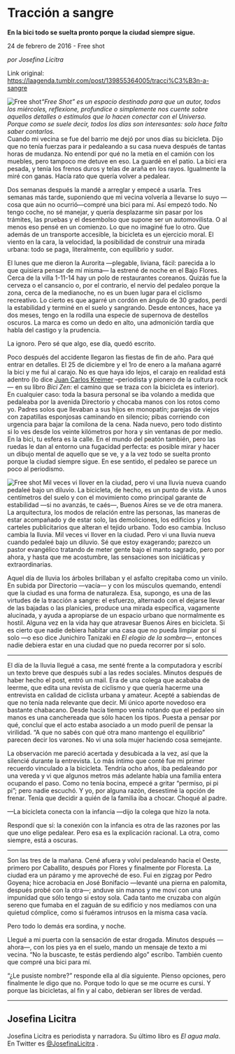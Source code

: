 # Tracción a sangre

**En
la bici todo se suelta pronto porque la ciudad siempre sigue.**

24 de febrero de 2016 - Free shot

_por Josefina Licitra_

Link original: https://laagenda.tumblr.com/post/139855364005/tracci%C3%B3n-a-sangre

![Free shot](https://64.media.tumblr.com/160103d5db7c35088df03e9c101f6f1a/tumblr_inline_pjzrg8RUFj1t6q87u_500.jpg)*“Free
Shot” es un espacio destinado para que un autor, todos los
miércoles, reflexione, profundice o simplemente nos cuente sobre
aquellos detalles o estímulos que lo hacen conectar con el Universo.
Porque como se suele decir, todos los días son interesantes: solo
hace falta saber contarlos.*   
Cuando
mi vecina se fue del barrio me dejó por unos días su bicicleta.
Dijo que no tenía fuerzas para ir pedaleando a su casa nueva después
de tantas horas de mudanza. No entendí por qué no la metía en el
camión con los muebles, pero tampoco me detuve en eso. La guardé en
el patio. La bici era pesada, y tenía los frenos duros y telas de
araña en los rayos. Igualmente la miré con ganas. Hacía rato que
quería volver a pedalear. 


Dos
semanas después la mandé a arreglar y empecé a usarla. Tres
semanas más tarde, suponiendo que mi vecina volvería a llevarse lo
suyo —cosa que aún no ocurrió—compré una bici para mí. Así
empezó todo. No tengo coche, no sé manejar, y quería desplazarme
sin pasar por los trámites, las pruebas y el desembolso que supone
ser un automovilista. O al menos eso pensé en un comienzo. Lo que no
imaginé fue lo otro. Que además de un transporte accesible, la
bicicleta es un ejercicio moral. El viento en la cara, la velocidad,
la posibilidad de construir una mirada urbana: todo se paga,
literalmente, con equilibrio y sudor. 


El
lunes que me dieron la Aurorita —plegable, liviana, fácil:
parecida a lo que quisiera pensar de mí misma— la estrené de
noche en el Bajo Flores. Cerca de la villa 1-11-14 hay un polo de
restaurantes coreanos. Quizás fue la cerveza o el cansancio o, por
el contrario, el nervio del pedaleo porque la zona, cerca de la
medianoche, no es un buen lugar para el ciclismo recreativo. Lo
cierto es que agarré un cordón en ángulo de 30 grados, perdí la
estabilidad y terminé en el suelo y sangrando. Desde entonces, hace
ya dos meses, tengo en la rodilla una especie de supernova de
destellos oscuros. La marca es como un dedo en alto, una admonición
tardía que habla del castigo y la prudencia. 


La
ignoro. Pero sé que algo, ese día, quedó escrito.

Poco
después del accidente llegaron las fiestas de fin de año. Para qué
entrar en detalles. El 25 de diciembre y el 1ro de enero a la mañana
agarré la bici y me fui al carajo. No es que haya ido lejos, el
carajo en realidad está adentro (lo dice [Juan Carlos Kreimer](http://laagenda.buenosaires.gob.ar/tagged/Juan-Carlos-Kreimer)
–periodista y pionero de la cultura rock— en su libro *Bici
Zen*:
el camino que se traza con la bicicleta es interior). En cualquier
caso: toda la basura personal se iba volando a medida que pedaleaba
por la avenida Directorio y chocaba manos con los rotos como yo.
Padres solos que llevaban a sus hijos en monopatín; parejas de
viejos con zapatillas esponjosas caminando en silencio; pibas
corriendo con urgencia para bajar la comilona de la cena. Nada nuevo,
pero todo distinto si lo ves desde los veinte kilómetros por hora y
sin ventanas de por medio. En la bici, tu esfera es la calle. En el
mundo del peatón también, pero las ruedas le dan al entorno una
fugacidad perfecta: es posible mirar y hacer un dibujo mental de
aquello que se ve, y a la vez todo se suelta pronto porque la ciudad
siempre sigue. En ese sentido, el pedaleo se parece un poco al
periodismo.

![Free shot](https://64.media.tumblr.com/160103d5db7c35088df03e9c101f6f1a/tumblr_inline_pjzrg8RUFj1t6q87u_500.jpg) Mil veces vi llover en la ciudad, 
pero vi una lluvia nueva cuando pedaleé bajo un diluvio. 
La
bicicleta, de hecho, es un punto de vista. A unos centímetros del
suelo y con el movimiento como principal garante de estabilidad —si
no avanzás, te caés—, Buenos Aires se ve de otra manera. La
arquitectura, los modos de relación entre las personas, las maneras
de estar acompañado y de estar solo, las demoliciones, los edificios
y los carteles publicitarios que alteran el tejido urbano. Todo eso
cambia. Incluso cambia la lluvia. Mil veces vi llover en la ciudad.
Pero vi una lluvia nueva cuando pedaleé bajo un diluvio. Sé que
estoy exagerando; parezco un pastor evangélico tratando de meter
gente bajo el manto sagrado, pero por ahora, y hasta que me
acostumbre, las sensaciones son iniciáticas y extraordinarias.


Aquel
día de lluvia los árboles brillaban y el asfalto crepitaba como un
vinilo. En subida por Directorio —vacía— y con los músculos
quemando, entendí que la ciudad es una forma de naturaleza. Esa,
supongo, es una de las virtudes de la tracción a sangre: el
esfuerzo, alternado con el dejarse llevar de las bajadas o las
planicies, produce una mirada específica, vagamente alucinada, y
ayuda a apropiarse de un espacio urbano que normalmente es hostil.
Alguna vez en la vida hay que atravesar Buenos Aires en bicicleta. Si
es cierto que nadie debiera habitar una casa que no pueda limpiar por
sí solo —o eso dice Junichiro Tanizaki en *El
elogio de la sombra*—,
entonces nadie debiera estar en una ciudad que no pueda recorrer por
sí solo. 




---

El
día de la lluvia llegué a casa, me senté frente a la computadora y
escribí un texto breve que después subí a las redes sociales.
Minutos después de haber hecho el post, entró un mail. Era de una
colega que acababa de leerme, que edita una revista de ciclismo y que
quería hacerme una entrevista en calidad de ciclista urbana y
amateur. Acepté a sabiendas de que no tenía nada relevante que
decir. Mi único aporte novedoso era bastante chabacano. Desde hacía
tiempo venía notando que el pedaleo sin manos es una canchereada que
sólo hacen los tipos. Puesta a pensar por qué, concluí que el acto
estaba asociado a un modo pueril de pensar la virilidad. “A que no
sabés con qué otra mano mantengo el equilibrio” parecen decir los
varones. No vi una sola mujer haciendo cosa semejante. 



La
observación me pareció acertada y desubicada a la vez, así que la
silencié durante la entrevista. Lo más íntimo que conté fue mi
primer recuerdo vinculado a la bicicleta. Tendría ocho años, iba
pedaleando por una vereda y vi que algunos metros más adelante había
una familia entera ocupando el paso. Como no tenía bocina, empecé a
gritar “permiso, pi pi pi”; pero nadie escuchó. Y yo, por alguna
razón, desestimé la opción de frenar. Tenía que decidir a quién
de la familia iba a chocar. Choqué al padre. 


—La
bicicleta conecta con la infancia —dijo la colega que hizo la nota.

Respondí
que sí: la conexión con la infancia es otra de las razones por las
que uno elige pedalear. Pero esa es la explicación racional. La
otra, como siempre, está a oscuras. 




---

Son
las tres de la mañana. Cené afuera y volví pedaleando hacia el
Oeste, primero por Caballito, después por Flores y finalmente por
Floresta. La ciudad era un páramo y me aproveché de eso. Fui en
zigzag por Pedro Goyena; hice acrobacia en José Bonifacio —levanté
una pierna en palomita, después probé con la otra—; anduve sin
manos y me moví con una impunidad que sólo tengo si estoy sola.
Cada tanto me cruzaba con algún sereno que fumaba en el zaguán de
su edificio y nos medíamos con una quietud cómplice, como si
fuéramos intrusos en la misma casa vacía. 


Pero
todo lo demás era sordina, y noche.

Llegué
a mi puerta con la sensación de estar drogada. Minutos después
—ahora—, con los pies ya en el suelo, mando un mensaje de texto a
mi vecina. “No la buscaste, te estás perdiendo algo” escribo.
También cuento que compré una bici para mí. 


“¿Le
pusiste nombre?” responde ella al día siguiente. Pienso opciones,
pero finalmente le digo que no. Porque todo lo que se me ocurre es
cursi. Y porque las bicicletas, al fin y al cabo, debieran ser libres
de verdad. 


  




---

Josefina Licitra
----------------

 Josefina Licitra es periodista y narradora. Su último libro es *El agua mala*. En Twitter es [@JosefinaLicitra](https://twitter.com/JosefinaLicitra) . 


